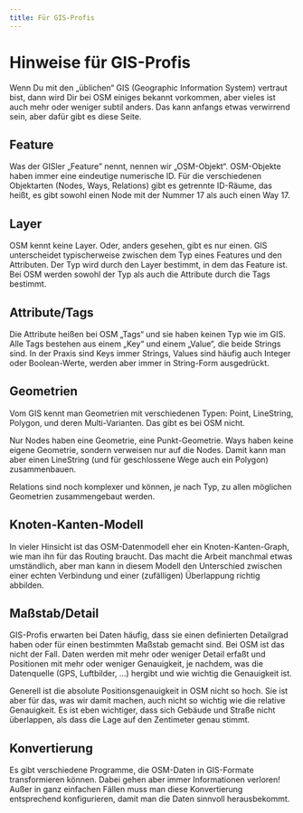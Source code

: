 ```yaml
---
title: Für GIS-Profis
---
```


# Hinweise für GIS-Profis

Wenn Du mit den „üblichen“ GIS (Geographic Information System) vertraut bist,
dann wird Dir bei OSM einiges bekannt vorkommen, aber vieles ist auch mehr
oder weniger subtil anders. Das kann anfangs etwas verwirrend sein, aber dafür
gibt es diese Seite.

## Feature

Was der GISler „Feature” nennt, nennen wir „OSM-Objekt“. OSM-Objekte haben
immer eine eindeutige numerische ID. Für die verschiedenen Objektarten (Nodes,
Ways, Relations) gibt es getrennte ID-Räume, das heißt, es gibt sowohl einen
Node mit der Nummer 17 als auch einen Way 17.

## Layer

OSM kennt keine Layer. Oder, anders gesehen, gibt es nur einen. GIS
unterscheidet typischerweise zwischen dem Typ eines Features und den Attributen.
Der Typ wird durch den Layer bestimmt, in dem das Feature ist.
Bei OSM werden sowohl der Typ als auch die Attribute durch die Tags bestimmt.

## Attribute/Tags

Die Attribute heißen bei OSM „Tags“ und sie haben keinen Typ wie im GIS. Alle
Tags bestehen aus einem „Key“ und einem „Value“, die beide Strings sind. In der
Praxis sind Keys immer Strings, Values sind häufig auch Integer oder
Boolean-Werte, werden aber immer in String-Form ausgedrückt.

## Geometrien

Vom GIS kennt man Geometrien mit verschiedenen Typen: Point, LineString,
Polygon, und deren Multi-Varianten. Das gibt es bei OSM nicht.

Nur Nodes haben eine Geometrie, eine Punkt-Geometrie. Ways haben keine eigene
Geometrie, sondern verweisen nur auf die Nodes. Damit kann man aber einen
LineString (und für geschlossene Wege auch ein Polygon) zusammenbauen.

Relations sind noch komplexer und können, je nach Typ, zu allen möglichen
Geometrien zusammengebaut werden.

## Knoten-Kanten-Modell

In vieler Hinsicht ist das OSM-Datenmodell eher ein Knoten-Kanten-Graph,
wie man ihn für das Routing braucht. Das macht die Arbeit manchmal etwas
umständlich, aber man kann in diesem Modell den Unterschied zwischen einer
echten Verbindung und einer (zufälligen) Überlappung richtig abbilden.

## Maßstab/Detail

GIS-Profis erwarten bei Daten häufig, dass sie einen definierten Detailgrad
haben oder für einen bestimmten Maßstab gemacht sind. Bei OSM ist das nicht der
Fall. Daten werden mit mehr oder weniger Detail erfaßt und Positionen mit mehr
oder weniger Genauigkeit, je nachdem, was die Datenquelle (GPS, Luftbilder,
...) hergibt und wie wichtig die Genauigkeit ist.

Generell ist die absolute Positionsgenauigkeit in OSM nicht so hoch. Sie ist
aber für das, was wir damit machen, auch nicht so wichtig wie die relative
Genauigkeit. Es ist eben wichtiger, dass sich Gebäude und Straße nicht
überlappen, als dass die Lage auf den Zentimeter genau stimmt.

## Konvertierung

Es gibt verschiedene Programme, die OSM-Daten in GIS-Formate transformieren
können. Dabei gehen aber immer Informationen verloren! Außer in ganz einfachen
Fällen muss man diese Konvertierung entsprechend konfigurieren, damit man
die Daten sinnvoll herausbekommt.

